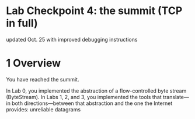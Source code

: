 # Lab Checkpoint 4: the summit (TCP in full)
updated Oct. 25 with improved debugging instructions

# 1 Overview


You have reached the summit.

In Lab 0, you implemented the abstraction of a flow-controlled byte stream (ByteStream). In Labs 1, 2, and 3, you implemented the tools that translate—in both directions—between that abstraction and the one the Internet provides: unreliable datagrams

